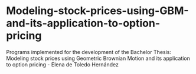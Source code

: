 # Modeling-stock-prices-using-GBM-and-its-application-to-option-pricing
Programs implemented for the development of the Bachelor Thesis: Modeling stock prices using Geometric Brownian Motion and its application to option pricing - Elena de Toledo Hernández
